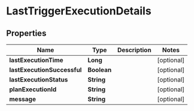 # LastTriggerExecutionDetails

## Properties
Name | Type | Description | Notes
------------ | ------------- | ------------- | -------------
**lastExecutionTime** | **Long** |  |  [optional]
**lastExecutionSuccessful** | **Boolean** |  |  [optional]
**lastExecutionStatus** | **String** |  |  [optional]
**planExecutionId** | **String** |  |  [optional]
**message** | **String** |  |  [optional]
